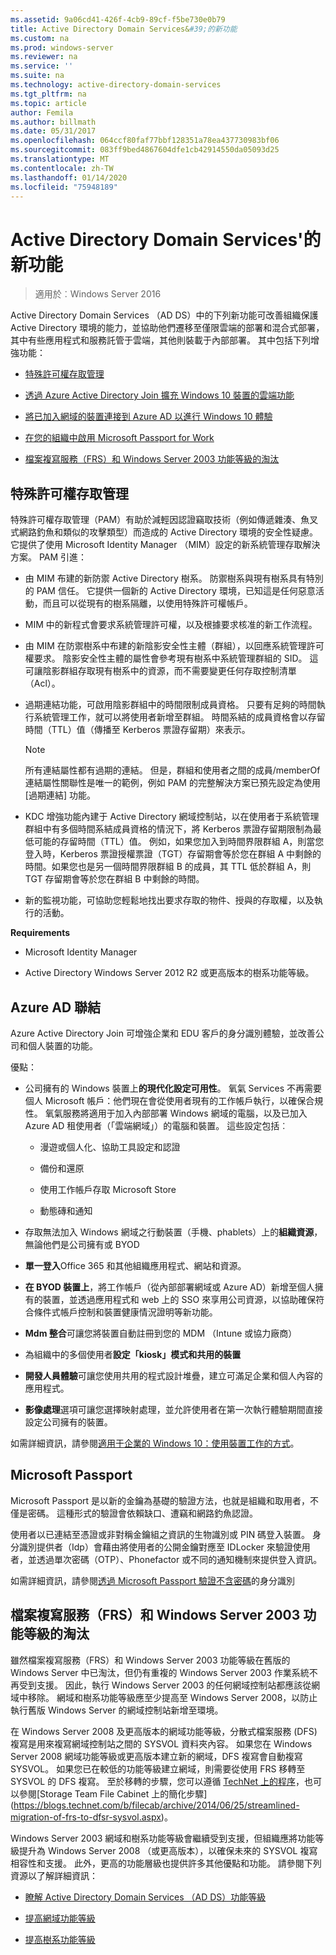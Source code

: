 ```yaml
---
ms.assetid: 9a06cd41-426f-4cb9-89cf-f5be730e0b79
title: Active Directory Domain Services&#39;的新功能
ms.custom: na
ms.prod: windows-server
ms.reviewer: na
ms.service: ''
ms.suite: na
ms.technology: active-directory-domain-services
ms.tgt_pltfrm: na
ms.topic: article
author: Femila
ms.author: billmath
ms.date: 05/31/2017
ms.openlocfilehash: 064ccf80faf77bbf128351a78ea437730983bf06
ms.sourcegitcommit: 083ff9bed4867604dfe1cb42914550da05093d25
ms.translationtype: MT
ms.contentlocale: zh-TW
ms.lasthandoff: 01/14/2020
ms.locfileid: "75948189"
---
```

# <a name="what39s-new-in-active-directory-domain-services"></a>Active Directory Domain Services&#39;的新功能 

>適用於︰Windows Server 2016

Active Directory Domain Services （AD DS）中的下列新功能可改善組織保護 Active Directory 環境的能力，並協助他們遷移至僅限雲端的部署和混合式部署，其中有些應用程式和服務託管于雲端，其他則裝載于內部部署。 其中包括下列增強功能：  
  
-   [特殊許可權存取管理](https://technet.microsoft.com/library/mt150258.aspx   
)  
  
- [透過 Azure Active Directory Join 擴充 Windows 10 裝置的雲端功能](https://azure.microsoft.com/documentation/articles/active-directory-azureadjoin-overview/)   
  
- [將已加入網域的裝置連接到 Azure AD 以進行 Windows 10 體驗](https://azure.microsoft.com/documentation/articles/active-directory-azureadjoin-devices-group-policy/)   
  
- [在您的組織中啟用 Microsoft Passport for Work](https://azure.microsoft.com/documentation/articles/active-directory-azureadjoin-passport-deployment/)    
  
-  [檔案複寫服務（FRS）和 Windows Server 2003 功能等級的淘汰](ad-ds/active-directory-functional-levels.md)  
  
  
## <a name="BKMK_PAM"></a>特殊許可權存取管理  
特殊許可權存取管理（PAM）有助於減輕因認證竊取技術（例如傳遞雜湊、魚叉式網路釣魚和類似的攻擊類型）而造成的 Active Directory 環境的安全性疑慮。 它提供了使用 Microsoft Identity Manager （MIM）設定的新系統管理存取解決方案。 PAM 引進：  
  
-   由 MIM 布建的新防禦 Active Directory 樹系。 防禦樹系與現有樹系具有特別的 PAM 信任。 它提供一個新的 Active Directory 環境，已知這是任何惡意活動，而且可以從現有的樹系隔離，以使用特殊許可權帳戶。  
  
-   MIM 中的新程式會要求系統管理許可權，以及根據要求核准的新工作流程。  
  
-   由 MIM 在防禦樹系中布建的新陰影安全性主體（群組），以回應系統管理許可權要求。 陰影安全性主體的屬性會參考現有樹系中系統管理群組的 SID。 這可讓陰影群組存取現有樹系中的資源，而不需要變更任何存取控制清單（Acl）。  
  
-   過期連結功能，可啟用陰影群組中的時間限制成員資格。 只要有足夠的時間執行系統管理工作，就可以將使用者新增至群組。 時間系結的成員資格會以存留時間（TTL）值（傳播至 Kerberos 票證存留期）來表示。  
  
    > [!NOTE]  
    > 所有連結屬性都有過期的連結。 但是，群組和使用者之間的成員/memberOf 連結屬性關聯性是唯一的範例，例如 PAM 的完整解決方案已預先設定為使用 [過期連結] 功能。  
  
-   KDC 增強功能內建于 Active Directory 網域控制站，以在使用者于系統管理群組中有多個時間系結成員資格的情況下，將 Kerberos 票證存留期限制為最低可能的存留時間（TTL）值。 例如，如果您加入到時間界限群組 A，則當您登入時，Kerberos 票證授權票證（TGT）存留期會等於您在群組 A 中剩餘的時間。如果您也是另一個時間界限群組 B 的成員，其 TTL 低於群組 A，則 TGT 存留期會等於您在群組 B 中剩餘的時間。  
  
-   新的監視功能，可協助您輕鬆地找出要求存取的物件、授與的存取權，以及執行的活動。  
  
**Requirements**  
  
-   Microsoft Identity Manager  
  
-   Active Directory Windows Server 2012 R2 或更高版本的樹系功能等級。  
  
## <a name="BKMK_AzureADJoin"></a>Azure AD 聯結  
Azure Active Directory Join 可增強企業和 EDU 客戶的身分識別體驗，並改善公司和個人裝置的功能。  
  
優點：  
  
-   公司擁有的 Windows 裝置上**的現代化設定可用性**。 氧氣 Services 不再需要個人 Microsoft 帳戶：他們現在會從使用者現有的工作帳戶執行，以確保合規性。 氧氣服務將適用于加入內部部署 Windows 網域的電腦，以及已加入 Azure AD 租使用者（「雲端網域」）的電腦和裝置。 這些設定包括︰  
  
    -   漫遊或個人化、協助工具設定和認證  
  
    -   備份和還原  
  
    -   使用工作帳戶存取 Microsoft Store  
  
    -   動態磚和通知  
  
-   存取無法加入 Windows 網域之行動裝置（手機、phablets）上的**組織資源**，無論他們是公司擁有或 BYOD  
  
-   **單一登入**Office 365 和其他組織應用程式、網站和資源。  
  
-   **在 BYOD 裝置上**，將工作帳戶（從內部部署網域或 Azure AD）新增至個人擁有的裝置，並透過應用程式和 web 上的 SSO 來享用公司資源，以協助確保符合條件式帳戶控制和裝置健康情況證明等新功能。  
  
-   **Mdm 整合**可讓您將裝置自動註冊到您的 MDM （Intune 或協力廠商）  
  
-   為組織中的多個使用者**設定「kiosk」模式和共用的裝置**  
  
-   **開發人員體驗**可讓您使用共用的程式設計堆疊，建立可滿足企業和個人內容的應用程式。  
  
-   **影像處理**選項可讓您選擇映射處理，並允許使用者在第一次執行體驗期間直接設定公司擁有的裝置。  
  
如需詳細資訊，請參閱[適用于企業的 Windows 10：使用裝置工作的方式](https://azure.microsoft.com/documentation/articles/active-directory-azureadjoin-windows10-devices-overview/?rnd=1)。  
  
## <a name="BKMK_IDLocker"></a>Microsoft Passport  
Microsoft Passport 是以新的金鑰為基礎的驗證方法，也就是組織和取用者，不僅是密碼。 這種形式的驗證會依賴缺口、遭竊和網路釣魚認證。  
  
使用者以已連結至憑證或非對稱金鑰組之資訊的生物識別或 PIN 碼登入裝置。 身分識別提供者（Idp）會藉由將使用者的公開金鑰對應至 IDLocker 來驗證使用者，並透過單次密碼（OTP）、Phonefactor 或不同的通知機制來提供登入資訊。  
  
如需詳細資訊，請參閱[透過 Microsoft Passport 驗證不含密碼](https://azure.microsoft.com/documentation/articles/active-directory-azureadjoin-passport/)的身分識別  
  
## <a name="BKMK_FRSDeprecation"></a>檔案複寫服務（FRS）和 Windows Server 2003 功能等級的淘汰  
雖然檔案複寫服務（FRS）和 Windows Server 2003 功能等級在舊版的 Windows Server 中已淘汰，但仍有重複的 Windows Server 2003 作業系統不再受到支援。 因此，執行 Windows Server 2003 的任何網域控制站都應該從網域中移除。 網域和樹系功能等級應至少提高至 Windows Server 2008，以防止執行舊版 Windows Server 的網域控制站新增至環境。  
  
在 Windows Server 2008 及更高版本的網域功能等級，分散式檔案服務 (DFS) 複寫是用來複寫網域控制站之間的 SYSVOL 資料夾內容。 如果您在 Windows Server 2008 網域功能等級或更高版本建立新的網域，DFS 複寫會自動複寫 SYSVOL。 如果您已在較低的功能等級建立網域，則需要從使用 FRS 移轉至 SYSVOL 的 DFS 複寫。 至於移轉的步驟，您可以遵循 [TechNet 上的程序](https://technet.microsoft.com/library/dd640019(v=WS.10).aspx)，也可以參閱[Storage Team File Cabinet 上的簡化步驟](https://blogs.technet.com/b/filecab/archive/2014/06/25/streamlined-migration-of-frs-to-dfsr-sysvol.aspx)。  
  
Windows Server 2003 網域和樹系功能等級會繼續受到支援，但組織應將功能等級提升為 Windows Server 2008 （或更高版本），以確保未來的 SYSVOL 複寫相容性和支援。 此外，更高的功能層級也提供許多其他優點和功能。 請參閱下列資源以了解詳細資訊：  
  
-   [瞭解 Active Directory Domain Services （AD DS）功能等級](ad-ds/active-directory-functional-levels.md)  
  
-   [提高網域功能等級](https://technet.microsoft.com/library/cc753104.aspx)  
  
-   [提高樹系功能等級](https://technet.microsoft.com/library/cc730985.aspx)  
  
